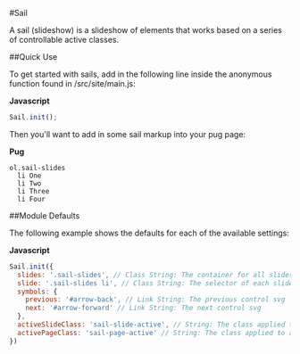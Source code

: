 #Sail

A sail (slideshow) is a slideshow of elements that works based on a series of controllable active classes.

##Quick Use

To get started with sails, add in the following line inside the anonymous function found in /src/site/main.js:

**Javascript**

```js
Sail.init();
```

Then you'll want to add in some sail markup into your pug page:

**Pug**

```pug
ol.sail-slides
  li One
  li Two
  li Three
  li Four
```

##Module Defaults

The following example shows the defaults for each of the available settings:

**Javascript**

```js
Sail.init({
  slides: '.sail-slides', // Class String: The container for all slides
  slide: '.sail-slides li', // Class String: The selector of each slide
  symbols: {
    previous: '#arrow-back', // Link String: The previous control svg
    next: '#arrow-forward' // Link String: The next control svg
  },
  activeSlideClass: 'sail-slide-active', // String: The class applied to an active slide
  activePageClass: 'sail-page-active' // String: The class applied to an active page
})
```
